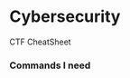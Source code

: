 # Cybersecurity

CTF CheatSheet

### Commands I need
```   ```

```   ```

```   ```

```   ```

```   ```

```   ```

```   ```

```   ```

```   ```
